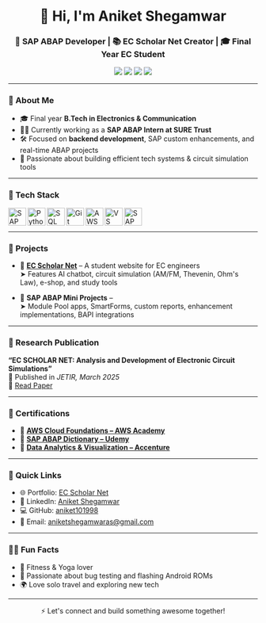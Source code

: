 <h1 align="center">👋 Hi, I'm Aniket Shegamwar</h1>
<h3 align="center">🚀 SAP ABAP Developer | 📚 EC Scholar Net Creator | 🎓 Final Year EC Student</h3>

<p align="center">
  <a href="https://www.linkedin.com/in/aniket1998/"><img src="https://img.shields.io/badge/-LinkedIn-blue?style=for-the-badge&logo=linkedin&logoColor=white" /></a>
  <a href="mailto:aniketshegamwaras@gmail.com"><img src="https://img.shields.io/badge/-Email-D14836?style=for-the-badge&logo=gmail&logoColor=white" /></a>
  <a href="https://github.com/aniket101998"><img src="https://img.shields.io/badge/-GitHub-181717?style=for-the-badge&logo=github&logoColor=white" /></a>
  <a href="https://ecnet.vercel.app"><img src="https://img.shields.io/badge/-EC%20Scholar%20Net-00C7B7?style=for-the-badge&logo=vercel&logoColor=white" /></a>
</p>

---

### 💼 About Me
- 🎓 Final year **B.Tech in Electronics & Communication**
- 👨‍💻 Currently working as a **SAP ABAP Intern at SURE Trust**
- 🛠️ Focused on **backend development**, SAP custom enhancements, and real-time ABAP projects
- 🧠 Passionate about building efficient tech systems & circuit simulation tools

---

### 🧰 Tech Stack

<img align="left" alt="SAP ABAP" width="36px" src="https://img.icons8.com/fluency/48/sap.png" />
<img align="left" alt="Python" width="36px" src="https://img.icons8.com/color/48/python--v1.png" />
<img align="left" alt="SQL" width="36px" src="https://img.icons8.com/ios-filled/50/sql.png" />
<img align="left" alt="Git" width="36px" src="https://img.icons8.com/color/48/git.png" />
<img align="left" alt="AWS" width="36px" src="https://img.icons8.com/color/48/amazon-web-services.png" />
<img align="left" alt="VS Code" width="36px" src="https://img.icons8.com/color/48/visual-studio-code-2019.png" />
<img align="left" alt="SAP GUI" width="36px" src="https://img.icons8.com/color/48/system-information.png" />

<br><br>

---

### 📘 Projects

- 🔹 **[EC Scholar Net](https://ecnet.vercel.app)** – A student website for EC engineers  
   ➤ Features AI chatbot, circuit simulation (AM/FM, Thevenin, Ohm's Law), e-shop, and study tools

- 🔹 **SAP ABAP Mini Projects** –  
   ➤ Module Pool apps, SmartForms, custom reports, enhancement implementations, BAPI integrations

---

### 📄 Research Publication

**“EC SCHOLAR NET: Analysis and Development of Electronic Circuit Simulations”**  
📝 Published in *JETIR, March 2025*  
🔗 [Read Paper](https://www.jetir.org/view?paper=JETIR2503169)

---

### 🏅 Certifications

- 📜 **[AWS Cloud Foundations – AWS Academy](https://www.credly.com/badges/a7e4db42-8a85-411b-ba79-959776b217d4/public_url)**
- 📜 **[SAP ABAP Dictionary – Udemy](https://bit.ly/4fQn7ap)**
- 📜 **[Data Analytics & Visualization – Accenture](https://bit.ly/49VCmxp)**

---

### 🔗 Quick Links

- 🌐 Portfolio: [EC Scholar Net](https://ecnet.vercel.app)  
- 💼 LinkedIn: [Aniket Shegamwar](https://www.linkedin.com/in/aniket1998/)  
- 💻 GitHub: [aniket101998](https://github.com/aniket101998)  
- 📧 Email: [aniketshegamwaras@gmail.com](mailto:aniketshegamwaras@gmail.com)

---

### 🧘‍♂️ Fun Facts

- 💪 Fitness & Yoga lover
- 🧪 Passionate about bug testing and flashing Android ROMs
- 🌍 Love solo travel and exploring new tech

---

<p align="center">⚡️ Let's connect and build something awesome together!</p>
